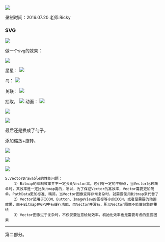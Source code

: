 ![](https://github.com/IvyZh/Android_Learning/blob/master/DN/UI/imgs/QQ%E6%88%AA%E5%9B%BE.png)

录制时间：2016.07.20
老师:Ricky


### SVG


![](http://1)

做一个svg的效果：

![](http://2)

星星：
![](http://3)

鸟：
![](http://4)

关联：
![](http://5)

抽取，
![](http://6)
动画：
![](http://7)

![](http://8)

![](http://9)

最后还是换成了勺子。

添加缩放+旋转。


![](http://10)

![](http://11)

![](http://12)

	5.VectorDrawable的性能问题：
		1）Bitmap的绘制效率并不一定会比Vector高，它们有一定的平衡点，当Vector比较简单时，其效率是一定比Bitmap高的，所以，为了保证Vector的高效率，Vector需要更加简单，PathData更加标准、精简，当Vector图像变得非常复杂时，就需要使用Bitmap来代替了
		2）Vector适用于ICON、Button、ImageView的图标等小的ICON，或者是需要的动画效果，由于Bitmap在GPU中有缓存功能，而Vector并没有，所以Vector图像不能做频繁的重绘
		3）Vector图像过于复杂时，不仅仅要注意绘制效率，初始化效率也是需要考虑的重要因素

---

第二部分。





